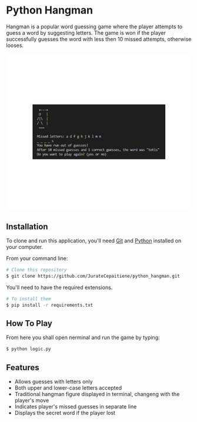 # Python Hangman

Hangman is a popular word guessing game where the player attempts to guess a word by suggesting letters. The game is won if the player successfully guesses the word with less then 10 missed attempts, otherwise looses.

![](https://github.com/JurateCepaitiene/python_hangman/blob/main/screenshot.png)

## Installation

To clone and run this application, you'll need [Git](https://git-scm.com) and [Python](https://www.python.org/downloads/) installed on your computer.

From your command line:

```bash
# Clone this repository
$ git clone https://github.com/JurateCepaitiene/python_hangman.git
```

You'll need to have the required extensions.

```bash
# To install them
$ pip install -r requirements.txt
```

## How To Play

From here you shall open nerminal and run the game by typing:

```bash
$ python logic.py
```

## Features

- Allows guesses with letters only
- Both upper and lower-case letters accepted
- Traditional hangman figure displayed in terminal, changeng with the player's move
- Indicates player's missed guesses in separate line
- Displays the secret word if the player lost
